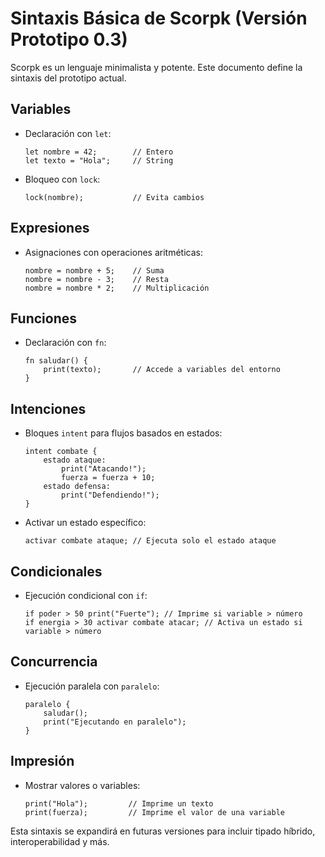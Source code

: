# Sintaxis Básica de Scorpk (Versión Prototipo 0.3)

Scorpk es un lenguaje minimalista y potente. Este documento define la sintaxis del prototipo actual.

## Variables
- Declaración con `let`:
  ```scorpk
  let nombre = 42;        // Entero
  let texto = "Hola";     // String
  ```
- Bloqueo con `lock`:
  ```scorpk
  lock(nombre);           // Evita cambios
  ```

## Expresiones
- Asignaciones con operaciones aritméticas:
  ```scorpk
  nombre = nombre + 5;    // Suma
  nombre = nombre - 3;    // Resta
  nombre = nombre * 2;    // Multiplicación
  ```

## Funciones
- Declaración con `fn`:
  ```scorpk
  fn saludar() {
      print(texto);       // Accede a variables del entorno
  }
  ```

## Intenciones
- Bloques `intent` para flujos basados en estados:
  ```scorpk
  intent combate {
      estado ataque:
          print("Atacando!");
          fuerza = fuerza + 10;
      estado defensa:
          print("Defendiendo!");
  }
  ```
- Activar un estado específico:
  ```scorpk
  activar combate ataque; // Ejecuta solo el estado ataque
  ```

## Condicionales
- Ejecución condicional con `if`:
  ```scorpk
  if poder > 50 print("Fuerte"); // Imprime si variable > número
  if energia > 30 activar combate atacar; // Activa un estado si variable > número
  ```

## Concurrencia
- Ejecución paralela con `paralelo`:
  ```scorpk
  paralelo {
      saludar();
      print("Ejecutando en paralelo");
  }
  ```

## Impresión
- Mostrar valores o variables:
  ```scorpk
  print("Hola");         // Imprime un texto
  print(fuerza);         // Imprime el valor de una variable
  ```

Esta sintaxis se expandirá en futuras versiones para incluir tipado híbrido, interoperabilidad y más.
